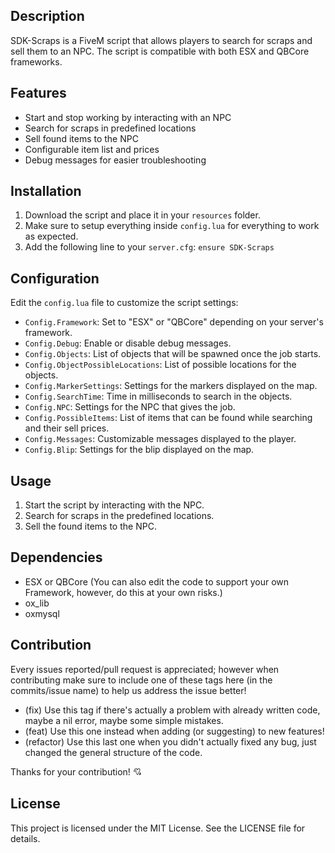 ## Description
SDK-Scraps is a FiveM script that allows players to search for scraps and sell them to an NPC. The script is compatible with both ESX and QBCore frameworks.

## Features
* Start and stop working by interacting with an NPC
* Search for scraps in predefined locations
* Sell found items to the NPC
* Configurable item list and prices
* Debug messages for easier troubleshooting

## Installation
1. Download the script and place it in your `resources` folder.
2. Make sure to setup everything inside `config.lua` for everything to work as expected.
3. Add the following line to your `server.cfg`: `ensure SDK-Scraps`

## Configuration
Edit the `config.lua` file to customize the script settings:
* `Config.Framework`: Set to "ESX" or "QBCore" depending on your server's framework.
* `Config.Debug`: Enable or disable debug messages.
* `Config.Objects`: List of objects that will be spawned once the job starts.
* `Config.ObjectPossibleLocations`: List of possible locations for the objects.
* `Config.MarkerSettings`: Settings for the markers displayed on the map.
* `Config.SearchTime`: Time in milliseconds to search in the objects.
* `Config.NPC`: Settings for the NPC that gives the job.
* `Config.PossibleItems`: List of items that can be found while searching and their sell prices.
* `Config.Messages`: Customizable messages displayed to the player.
* `Config.Blip`: Settings for the blip displayed on the map.

## Usage
1. Start the script by interacting with the NPC.
2. Search for scraps in the predefined locations.
3. Sell the found items to the NPC.

## Dependencies
* ESX or QBCore (You can also edit the code to support your own Framework, however, do this at your own risks.)
* ox_lib
* oxmysql

## Contribution
Every issues reported/pull request is appreciated; however when contributing make sure to include one of these tags here (in the commits/issue name) to help us address the issue better!
- (fix) Use this tag if there's actually a problem with already written code, maybe a nil error, maybe some simple mistakes.
- (feat) Use this one instead when adding (or suggesting) to new features!
- (refactor) Use this last one when you didn't actually fixed any bug, just changed the general structure of the code.

Thanks for your contribution! 💘

## License
This project is licensed under the MIT License. See the LICENSE file for details.